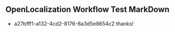 ## OpenLocalization Workflow Test MarkDown
* a27bfff1-a132-4cd2-8176-8a3d5e8654c2 
thanks!<!--HONumber=Feb16_HO4-->
